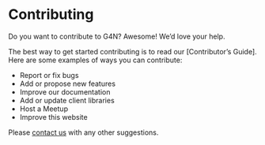 # Contributing

Do you want to contribute to G4N? Awesome! We’d love your help.

The best way to get started contributing is to read our \[Contributor’s Guide]. Here are some examples of ways you can contribute:

* Report or fix bugs
* Add or propose new features
* Improve our documentation
* Add or update client libraries
* Host a Meetup
* Improve this website

Please [contact us](mailto:info@nats.io) with any other suggestions.
